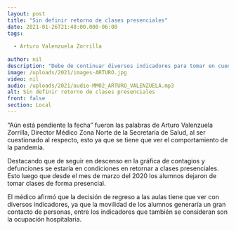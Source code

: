 ```yaml
---
layout: post
title: "Sin definir retorno de clases presenciales"
date: 2021-01-26T21:48:00.000-06:00
tags:
  
  - Arturo Valenzuela Zorrilla
  
author: nil
description: "Debe de continuar diversos indicadores para tomar en cuenta."
image: /uploads/2021/images-ARTURO.jpg
video: nil
audio: /uploads/2021/audio-MM02_ARTURO_VALENZUELA.mp3
alt: Sin definir retorno de clases presenciales
front: false
section: Local
---
```


“Aún está pendiente la fecha” fueron las palabras de Arturo Valenzuela Zorrilla, Director Médico Zona Norte de la Secretaría de Salud, al ser cuestionado al respecto, esto ya que se tiene que ver el comportamiento de la pandemia.

Destacando que de seguir en descenso en la gráfica de contagios y defunciones se estaría en condiciones en retornar a clases presenciales. Esto luego que desde el mes de marzo del 2020 los alumnos dejaron de tomar clases de forma presencial.

El médico afirmó que la decisión de regreso a las aulas tiene que ver con diversos indicadores, ya que la movilidad de los alumnos generaría un gran contacto de personas, entre los indicadores que también se consideran son la ocupación hospitalaria.
